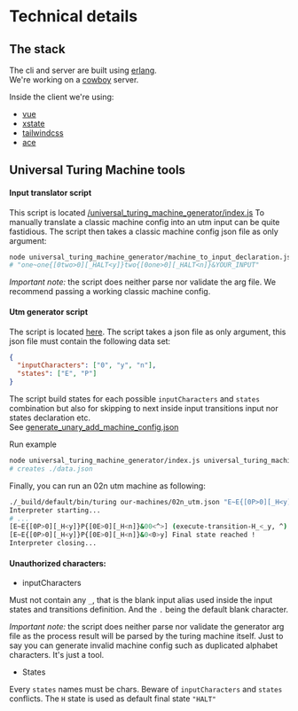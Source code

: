 # Technical details

## The stack

The cli and server are built using [erlang](https://www.erlang.org/).  
We're working on a [cowboy](https://ninenines.eu/) server.

Inside the client we're using:

- [vue](https://vuejs.org/)
- [xstate](https://xstate.js.org/docs/)
- [tailwindcss](https://tailwindcss.com/)
- [ace](https://ace.c9.io/)

## Universal Turing Machine tools

#### Input translator script

This script is located [/universal_turing_machine_generator/index.js](/universal_turing_machine_generator/index.js)
To manually translate a classic machine config into an utm input can be quite fastidious.
The script then takes a classic machine config json file as only argument:

```bash
node universal_turing_machine_generator/machine_to_input_declaration.js our-machines/02n.json
# "one~one{[0two>0][_HALT<y]}two{[0one>0][_HALT<n]}&YOUR_INPUT"
```

_Important note:_ the script does neither parse nor validate the arg file. We recommend passing a working classic machine config.

#### Utm generator script

The script is located [here](/universal_turing_machine_generator/index.js).
The script takes a json file as only argument, this json file must contain the following data set:

```json
{
  "inputCharacters": ["0", "y", "n"],
  "states": ["E", "P"]
}
```

The script build states for each possible `inputCharacters` and `states` combination but also for skipping to next inside input transitions input nor states declaration etc.  
See [generate_unary_add_machine_config.json](/universal_turing_machine_generator/generate_unary_add_utm_machine_config.json)

Run example

```bash
node universal_turing_machine_generator/index.js universal_turing_machine_generator/generate_02n_utm_machine_config.json
# creates ./data.json
```

Finally, you can run an 02n utm machine as following:

```bash
./_build/default/bin/turing our-machines/02n_utm.json "E~E{[0P>0][_H<y]}P{[0E>0][_H<n]}&00"
Interpreter starting...
# ...
[E~E{[0P>0][_H<y]}P{[0E>0][_H<n]}&00<^>] (execute-transition-H_<_y, ^) -> (HALT, y, left)
[E~E{[0P>0][_H<y]}P{[0E>0][_H<n]}&0<0>y] Final state reached !
Interpreter closing...
```

#### Unauthorized characters:

- inputCharacters

Must not contain any `_`, that is the blank input alias used inside the input states and transitions definition. And the `.` being the default blank character.

_Important note:_ the script does neither parse nor validate the generator arg file as the process result will be parsed by the turing machine itself.
Just to say you can generate invalid machine config such as duplicated alphabet characters. It's just a tool.

- States

Every `states` names must be chars. Beware of `inputCharacters` and `states` conflicts.
The `H` state is used as default final state `"HALT"`
